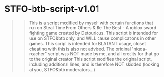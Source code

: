 # STFO-btb-script-v1.01
>> This is a script modified by myself with certain functions that run on Steal Time From Others & Be The Best - A roblox sword fighting game created by Detourious.
>> This script is intended for use on STFO&btb only, and WILL cause complications in other games.
>> This script is intended for BLATANT usage, closet cheating with this is also not advised.
>> The original "nigga-reacher" script was NOT made by me, and all credits for that go to the original creator
>> This script modifies the original script, including additional lines, and is therefore NOT skidded (looking at you, STFO&btb moderators...)
